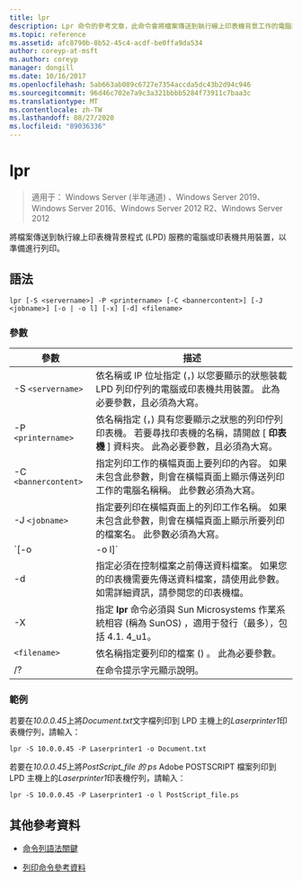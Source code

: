 ```yaml
---
title: lpr
description: Lpr 命令的參考文章，此命令會將檔案傳送到執行線上印表機背景工作的電腦或印表機共用裝置， (LPD) 服務以準備進行列印。
ms.topic: reference
ms.assetid: afc8790b-8b52-45c4-acdf-be0ffa9da534
author: coreyp-at-msft
ms.author: coreyp
manager: dongill
ms.date: 10/16/2017
ms.openlocfilehash: 5ab663ab089c6727e7354accda5dc43b2d94c946
ms.sourcegitcommit: 96d46c702e7a9c3a321bbbb5284f73911c7baa3c
ms.translationtype: MT
ms.contentlocale: zh-TW
ms.lasthandoff: 08/27/2020
ms.locfileid: "89036336"
---
```

# <a name="lpr"></a>lpr

> 適用于： Windows Server (半年通道) 、Windows Server 2019、Windows Server 2016、Windows Server 2012 R2、Windows Server 2012

將檔案傳送到執行線上印表機背景程式 (LPD) 服務的電腦或印表機共用裝置，以準備進行列印。

## <a name="syntax"></a>語法

```
lpr [-S <servername>] -P <printername> [-C <bannercontent>] [-J <jobname>] [-o | -o l] [-x] [-d] <filename>
```

### <a name="parameters"></a>參數

| 參數 | 描述 |
| --------- | ----------- |
| -S `<servername>` | 依名稱或 IP 位址指定 (，) 以您要顯示的狀態裝載 LPD 列印佇列的電腦或印表機共用裝置。  此為必要參數，且必須為大寫。 |
| -P `<printername> `| 依名稱指定 (，) 具有您要顯示之狀態的列印佇列印表機。 若要尋找印表機的名稱，請開啟 [ **印表機** ] 資料夾。 此為必要參數，且必須為大寫。 |
| -C `<bannercontent>` | 指定列印工作的橫幅頁面上要列印的內容。 如果未包含此參數，則會在橫幅頁面上顯示傳送列印工作的電腦名稱稱。 此參數必須為大寫。 |
| -J `<jobname>` | 指定要列印在橫幅頁面上的列印工作名稱。 如果未包含此參數，則會在橫幅頁面上顯示所要列印的檔案名。 此參數必須為大寫。 |
| `[-o | -o l]` | 指定您要列印的檔案類型。 參數 **-o** 指定您要列印文字檔。 參數 **-o l** 指定您要列印二進位檔案 (例如，PostScript 檔案) 。 |
| -d | 指定必須在控制檔案之前傳送資料檔案。 如果您的印表機需要先傳送資料檔案，請使用此參數。 如需詳細資訊，請參閱您的印表機檔。 |
| -X | 指定 **lpr** 命令必須與 Sun Microsystems 作業系統相容 (稱為 SunOS) ，適用于發行（最多），包括 4.1. 4_u1。 |
| `<filename>` | 依名稱指定要列印的檔案 () 。 此為必要參數。 |
| /? | 在命令提示字元顯示說明。 |

### <a name="examples"></a>範例

若要在*10.0.0.45*上將*Document.txt*文字檔列印到 LPD 主機上的*Laserprinter1*印表機佇列，請輸入：

```
lpr -S 10.0.0.45 -P Laserprinter1 -o Document.txt
```

若要在*10.0.0.45*上將*PostScript_file 的 ps* Adobe POSTSCRIPT 檔案列印到 LPD 主機上的*Laserprinter1*印表機佇列，請輸入：

```
lpr -S 10.0.0.45 -P Laserprinter1 -o l PostScript_file.ps
```

## <a name="additional-references"></a>其他參考資料

- [命令列語法關鍵](command-line-syntax-key.md)

- [列印命令參考資料](print-command-reference.md)
